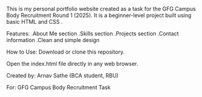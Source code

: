 This is my personal portfolio website created as a task for the GFG Campus Body Recruitment Round 1 (2025). It is a beginner-level project built using basic HTML and CSS .

Features:
.About Me section
.Skills section
.Projects section
.Contact information
.Clean and simple design

How to Use:
Download or clone this repository.

Open the index.html file directly in any web browser.

Created by: Arnav Sathe (BCA student, RBU)

For: GFG Campus Body Recruitment Task





